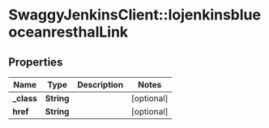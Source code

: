 # SwaggyJenkinsClient::IojenkinsblueoceanresthalLink

## Properties
Name | Type | Description | Notes
------------ | ------------- | ------------- | -------------
**_class** | **String** |  | [optional] 
**href** | **String** |  | [optional] 



